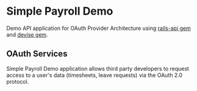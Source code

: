 # Simple Payroll Demo
Demo API application for OAuth Provider Architecture using [rails-api gem](https://github.com/rails-api/rails-api) and [devise gem](https://github.com/plataformatec/devise).

## OAuth Services
Simple Payroll Demo application allows third party developers to request access to a user's data (timesheets, leave requests) via the OAuth 2.0 protocol.